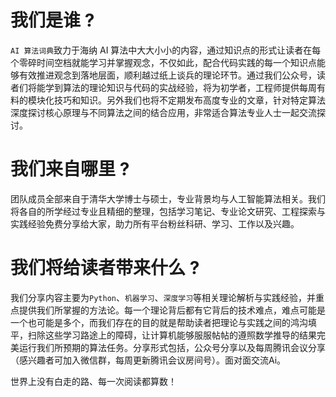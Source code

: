 # 我们是谁 ?`AI 算法词典`致力于海纳 AI 算法中大大小小的内容，通过知识点的形式让读者在每个零碎时间空档就能学习并掌握观念，不仅如此，配合代码实践的每一个知识点能够有效推进观念到落地层面，顺利越过纸上谈兵的理论环节。通过我们公众号，读者们将能学到算法的理论知识与代码的实战经验，将为初学者，工程师提供每周有料的模块化技巧和知识。另外我们也将不定期发布高度专业的文章，针对特定算法深度探讨核心原理与不同算法之间的结合应用，非常适合算法专业人士一起交流探讨。# 我们来自哪里 ?团队成员全部来自于清华大学博士与硕士，专业背景均与人工智能算法相关。我们将各自的所学经过专业且精细的整理，包括学习笔记、专业论文研究、工程探索与实践经验免费分享给大家，助力所有平台粉丝科研、学习、工作以及兴趣。# 我们将给读者带来什么 ?我们分享内容主要为`Python`、`机器学习`、`深度学习`等相关理论解析与实践经验，并重点提供我们所掌握的方法论。每一个理论背后都有它背后的技术难点，难点可能是一个也可能是多个，而我们存在的目的就是帮助读者把理论与实践之间的鸿沟填平，扫除这些学习路途上的障碍，让计算机能够服服帖帖的遵照数学推导的结果完美运行我们所预期的算法任务。分享形式包括，公众号分享以及每周腾讯会议分享（感兴趣者可加入微信群，每周更新腾讯会议房间号）。面对面交流Ai。世界上没有白走的路、每一次阅读都算数！